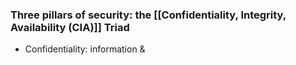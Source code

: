 ### Three pillars of security: the [[Confidentiality, Integrity, Availability (CIA)]] Triad
- Confidentiality: information & 